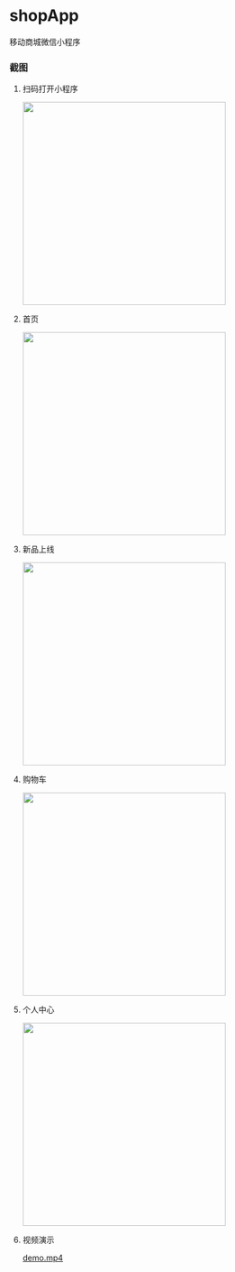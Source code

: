 # shopApp
移动商城微信小程序
### 截图


1. 扫码打开小程序

    <img src="https://raw.githubusercontent.com/moyanxiu/shopApp/master/demo/1.jpg" width="360"/>
2. 首页

    <img src="https://raw.githubusercontent.com/moyanxiu/shopApp/master/demo/2.jpg" width="360"/>
3. 新品上线

    <img src="https://raw.githubusercontent.com/moyanxiu/shopApp/master/demo/3.jpg" width="360"/>
4. 购物车

    <img src="https://raw.githubusercontent.com/moyanxiu/shopApp/master/demo/4.png" width="360"/>
5. 个人中心

    <img src="https://raw.githubusercontent.com/moyanxiu/shopApp/master/demo/5.png" width="360"/>
6. 视频演示

    [demo.mp4](https://github.com/moyanxiu/shopApp/blob/master/demo/demo.mp4?raw=true)
